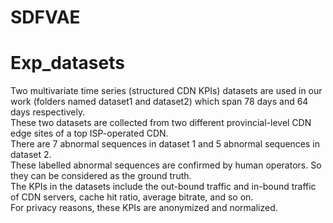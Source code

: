 # SDFVAE

# Exp_datasets
Two multivariate time series (structured CDN KPIs) datasets are used in our work (folders named dataset1 and dataset2) which span 78 days and 64 days respectively. <br> 
These two datasets are collected from two different provincial-level CDN edge sites of a top ISP-operated CDN. <br>
There are 7 abnormal sequences in dataset 1 and 5 abnormal sequences in dataset 2. <br>
These labelled abnormal sequences are confirmed by human operators. So they can be considered as the ground truth. <br>
The KPIs in the datasets include the out-bound traffic and in-bound traffic of CDN servers, cache hit ratio, average bitrate, and so on. <br>
For privacy reasons, these KPIs are anonymized and normalized. <br>

